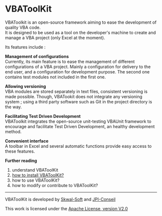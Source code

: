 VBAToolKit
==========

VBAToolkit is an open-source framework aiming to ease the development of quality VBA code.  
It is designed to be used as a tool on the developer's machine to create and manage a VBA project (only Excel at the moment).  
  
Its features include :  
  
**Management of configurations**  
Currently, its main feature is to ease the management of different configurations of a VBA project. Mainly a configuration for delivery to the end user, and a configuration for development purpose. The second one contains test modules not included in the first one.

**Allowing versioning**  
VBA modules are stored separately in text files, consistent versioning is made possible. 
Though, VBATookit does not integrate any versioning system ; using a third party software such as Git in the project directory is the way.

**Facilitating Test Driven Development**  
VBAToolkit integrates the open-source unit-testing VBAUnit framework to encourage and facilitate Test Driven Development, an healthy development method.

**Convenient interface**  
A toolbar in Excel and several automatic functions provide easy access to these features.

**Further reading**

1. understand VBAToolKit
1. [how to install VBAToolKit?](https://github.com/jpimbert/VBAToolKit/wiki/VbaToolKit-SetUp)
1. how to use VBAToolKit?
1. how to modify or contribute to VBAToolKit?

---------

VBAToolKit is developed by [Skwal-Soft](http://skwalsoft.com) and [JPI-Conseil](http://www.jpi-conseil.fr)

This work is licensed under the [Apache License, version V2.0](http://www.apache.org/licenses/LICENSE-2.0)
